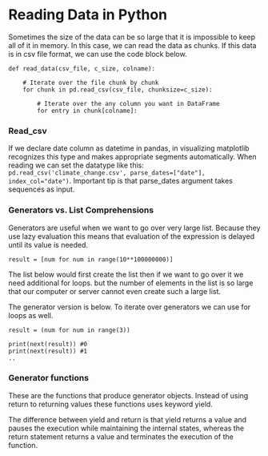 # Reading Data in Python

Sometimes the size of the data can be so large that it is impossible to keep all of it in memory. In this case, we can read the data as chunks. If this data is in csv file format, we can use the code block below.

```
def read_data(csv_file, c_size, colname):

    # Iterate over the file chunk by chunk
    for chunk in pd.read_csv(csv_file, chunksize=c_size):

        # Iterate over the any column you want in DataFrame
        for entry in chunk[colname]:
```

### Read_csv

If we declare date column as datetime in pandas, in visualizing matplotlib recognizes this type and makes appropriate segments automatically. When reading we can set the datatype like this: `pd.read_csv('climate_change.csv', parse_dates=["date"], index_col="date")`. Important tip is that parse_dates argument takes sequences as input. 


### Generators vs. List Comprehensions

Generators are useful when we want to go over very large list. Because they use lazy evaluation this means that evaluation of the expression is delayed until its value is needed. 
```
result = [num for num in range(10**100000000)]
```
The list below would first create the list then if we want to go over it we need additional for loops. but the number of elements in the list is so large that our computer or server cannot even create such a large list.

The generator version is below. To iterate over generators we can use for loops as well. 

```
result = (num for num in range(3))

print(next(result)) #0
print(next(result)) #1
..
```
### Generator functions

These are the functions that produce generator objects. Instead of using return to returning values these functions uses keyword yield.  

The difference between yield and return is that yield returns a value and pauses the execution while maintaining the internal states, whereas the return statement returns a value and terminates the execution of the function.
